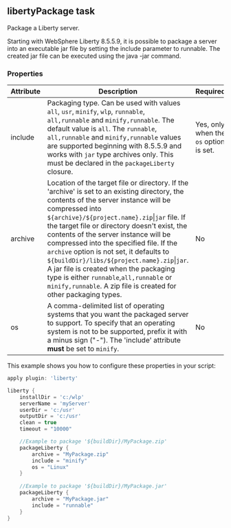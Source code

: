 ## libertyPackage task

Package a Liberty server.

Starting with WebSphere Liberty 8.5.5.9, it is possible to package a server into an executable jar file by setting the include parameter to runnable. The created jar file can be executed using the java -jar command.

### Properties

| Attribute | Description | Required |
| --------- | ------------ | ----------|
| include | Packaging type. Can be used with values `all`, `usr`, `minify`, `wlp`, `runnable`, `all,runnable` and `minify,runnable`. The default value is `all`. The `runnable`, `all,runnable` and `minify,runnable` values are supported beginning with 8.5.5.9 and works with `jar` type archives only. This must be declared in the `packageLiberty` closure. | Yes, only when the `os` option is set. |
| archive | Location of the target file or directory. If the 'archive' is set to an existing directory, the contents of the server instance will be compressed into `${archive}/${project.name}.zip`&#124;`jar` file. If the target file or directory doesn't exist, the contents of the server instance will be compressed into the specified file. If the `archive` option is not set, it defaults to `${buildDir}/libs/${project.name}.zip`&#124;`jar`. A jar file is created when the packaging type is either `runnable`,`all,runnable` or `minify,runnable`. A zip file is created for other packaging types. | No |
| os| A comma-delimited list of operating systems that you want the packaged server to support. To specify that an operating system is not to be supported, prefix it with a minus sign ("-"). The 'include' attribute __must__ be set to `minify`. | No |


This example shows you how to configure these properties in your script:

```groovy
apply plugin: 'liberty'

liberty {
    installDir = 'c:/wlp'
    serverName = 'myServer'
    userDir = 'c:/usr'
    outputDir = 'c:/usr'
    clean = true
    timeout = "10000"

    //Example to package '${buildDir}/MyPackage.zip'
    packageLiberty {
        archive = "MyPackage.zip"
        include = "minify"
        os = "Linux"
    }
    
    //Example to package '${buildDir}/MyPackage.jar'
    packageLiberty {
        archive = "MyPackage.jar"
        include = "runnable"
    }
}

```
